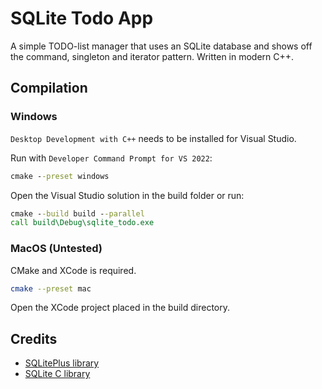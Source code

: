 # SQLite Todo App

A simple TODO-list manager that uses an SQLite database and shows off the
command, singleton and iterator pattern. Written in modern C++.

## Compilation

### Windows

```Desktop Development with C++``` needs to be installed for Visual Studio.

Run with ```Developer Command Prompt for VS 2022```:

```cmd
cmake --preset windows

```

Open the Visual Studio solution in the build folder or run:
```cmd
cmake --build build --parallel
call build\Debug\sqlite_todo.exe
```

### MacOS (Untested)

CMake and XCode is required.

```sh
cmake --preset mac
```

Open the XCode project placed in the build directory.

## Credits

- [SQLitePlus library](https://github.com/yuqian5/SQLitePlus)
- [SQLite C library](https://www.sqlite.org/)
